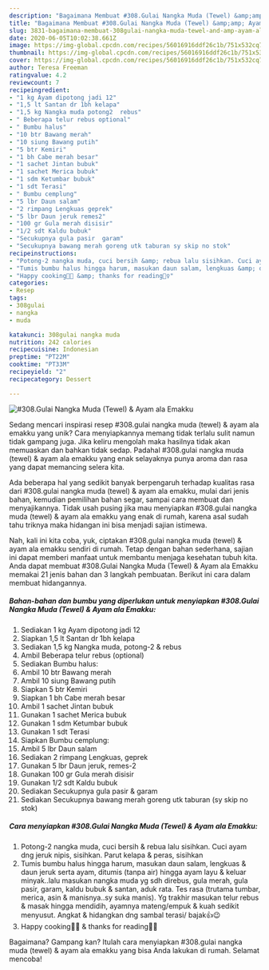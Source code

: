 ```yaml
---
description: "Bagaimana Membuat #308.Gulai Nangka Muda (Tewel) &amp;amp; Ayam ala Emakku yang Lezat"
title: "Bagaimana Membuat #308.Gulai Nangka Muda (Tewel) &amp;amp; Ayam ala Emakku yang Lezat"
slug: 3831-bagaimana-membuat-308gulai-nangka-muda-tewel-and-amp-ayam-ala-emakku-yang-lezat
date: 2020-06-05T10:02:38.661Z
image: https://img-global.cpcdn.com/recipes/56016916ddf26c1b/751x532cq70/308gulai-nangka-muda-tewel-ayam-ala-emakku-foto-resep-utama.jpg
thumbnail: https://img-global.cpcdn.com/recipes/56016916ddf26c1b/751x532cq70/308gulai-nangka-muda-tewel-ayam-ala-emakku-foto-resep-utama.jpg
cover: https://img-global.cpcdn.com/recipes/56016916ddf26c1b/751x532cq70/308gulai-nangka-muda-tewel-ayam-ala-emakku-foto-resep-utama.jpg
author: Teresa Freeman
ratingvalue: 4.2
reviewcount: 7
recipeingredient:
- "1 kg Ayam dipotong jadi 12"
- "1,5 lt Santan dr 1bh kelapa"
- "1,5 kg Nangka muda potong2  rebus"
- " Beberapa telur rebus optional"
- " Bumbu halus"
- "10 btr Bawang merah"
- "10 siung Bawang putih"
- "5 btr Kemiri"
- "1 bh Cabe merah besar"
- "1 sachet Jintan bubuk"
- "1 sachet Merica bubuk"
- "1 sdm Ketumbar bubuk"
- "1 sdt Terasi"
- " Bumbu cemplung"
- "5 lbr Daun salam"
- "2 rimpang Lengkuas geprek"
- "5 lbr Daun jeruk remes2"
- "100 gr Gula merah disisir"
- "1/2 sdt Kaldu bubuk"
- "Secukupnya gula pasir  garam"
- "Secukupnya bawang merah goreng utk taburan sy skip no stok"
recipeinstructions:
- "Potong-2 nangka muda, cuci bersih &amp; rebua lalu sisihkan. Cuci ayam dng jeruk nipis, sisihkan. Parut kelapa &amp; peras, sisihkan"
- "Tumis bumbu halus hingga harum, masukan daun salam, lengkuas &amp; daun jeruk serta ayam, ditumis (tanpa air) hingga ayam layu &amp; keluar minyak..lalu masukan nangka muda yg sdh direbus, gula merah, gula pasir, garam, kaldu bubuk &amp; santan, aduk rata. Tes rasa (trutama tumbar, merica, asin &amp; manisnya..sy suka manis). Yg trakhir masukan telur rebus &amp; masak hingga mendidih, ayamnya mateng/empuk &amp; kuah sedikit menyusut. Angkat &amp; hidangkan dng sambal terasi/ bajak👍😉"
- "Happy cooking👩‍🍳 &amp; thanks for reading🙇‍♀️"
categories:
- Resep
tags:
- 308gulai
- nangka
- muda

katakunci: 308gulai nangka muda 
nutrition: 242 calories
recipecuisine: Indonesian
preptime: "PT22M"
cooktime: "PT33M"
recipeyield: "2"
recipecategory: Dessert

---
```



![#308.Gulai Nangka Muda (Tewel) &amp; Ayam ala Emakku](https://img-global.cpcdn.com/recipes/56016916ddf26c1b/751x532cq70/308gulai-nangka-muda-tewel-ayam-ala-emakku-foto-resep-utama.jpg)

Sedang mencari inspirasi resep #308.gulai nangka muda (tewel) &amp; ayam ala emakku yang unik? Cara menyiapkannya memang tidak terlalu sulit namun tidak gampang juga. Jika keliru mengolah maka hasilnya tidak akan memuaskan dan bahkan tidak sedap. Padahal #308.gulai nangka muda (tewel) &amp; ayam ala emakku yang enak selayaknya punya aroma dan rasa yang dapat memancing selera kita.

Ada beberapa hal yang sedikit banyak berpengaruh terhadap kualitas rasa dari #308.gulai nangka muda (tewel) &amp; ayam ala emakku, mulai dari jenis bahan, kemudian pemilihan bahan segar, sampai cara membuat dan menyajikannya. Tidak usah pusing jika mau menyiapkan #308.gulai nangka muda (tewel) &amp; ayam ala emakku yang enak di rumah, karena asal sudah tahu triknya maka hidangan ini bisa menjadi sajian istimewa.




Nah, kali ini kita coba, yuk, ciptakan #308.gulai nangka muda (tewel) &amp; ayam ala emakku sendiri di rumah. Tetap dengan bahan sederhana, sajian ini dapat memberi manfaat untuk membantu menjaga kesehatan tubuh kita. Anda dapat membuat #308.Gulai Nangka Muda (Tewel) &amp; Ayam ala Emakku memakai 21 jenis bahan dan 3 langkah pembuatan. Berikut ini cara dalam membuat hidangannya.

<!--inarticleads1-->

##### Bahan-bahan dan bumbu yang diperlukan untuk menyiapkan #308.Gulai Nangka Muda (Tewel) &amp; Ayam ala Emakku:

1. Sediakan 1 kg Ayam dipotong jadi 12
1. Siapkan 1,5 lt Santan dr 1bh kelapa
1. Sediakan 1,5 kg Nangka muda, potong-2 &amp; rebus
1. Ambil  Beberapa telur rebus (optional)
1. Sediakan  Bumbu halus:
1. Ambil 10 btr Bawang merah
1. Ambil 10 siung Bawang putih
1. Siapkan 5 btr Kemiri
1. Siapkan 1 bh Cabe merah besar
1. Ambil 1 sachet Jintan bubuk
1. Gunakan 1 sachet Merica bubuk
1. Gunakan 1 sdm Ketumbar bubuk
1. Gunakan 1 sdt Terasi
1. Siapkan  Bumbu cemplung:
1. Ambil 5 lbr Daun salam
1. Sediakan 2 rimpang Lengkuas, geprek
1. Gunakan 5 lbr Daun jeruk, remes-2
1. Gunakan 100 gr Gula merah disisir
1. Gunakan 1/2 sdt Kaldu bubuk
1. Sediakan Secukupnya gula pasir &amp; garam
1. Sediakan Secukupnya bawang merah goreng utk taburan (sy skip no stok)




<!--inarticleads2-->

##### Cara menyiapkan #308.Gulai Nangka Muda (Tewel) &amp; Ayam ala Emakku:

1. Potong-2 nangka muda, cuci bersih &amp; rebua lalu sisihkan. Cuci ayam dng jeruk nipis, sisihkan. Parut kelapa &amp; peras, sisihkan
1. Tumis bumbu halus hingga harum, masukan daun salam, lengkuas &amp; daun jeruk serta ayam, ditumis (tanpa air) hingga ayam layu &amp; keluar minyak..lalu masukan nangka muda yg sdh direbus, gula merah, gula pasir, garam, kaldu bubuk &amp; santan, aduk rata. Tes rasa (trutama tumbar, merica, asin &amp; manisnya..sy suka manis). Yg trakhir masukan telur rebus &amp; masak hingga mendidih, ayamnya mateng/empuk &amp; kuah sedikit menyusut. Angkat &amp; hidangkan dng sambal terasi/ bajak👍😉
1. Happy cooking👩‍🍳 &amp; thanks for reading🙇‍♀️




Bagaimana? Gampang kan? Itulah cara menyiapkan #308.gulai nangka muda (tewel) &amp; ayam ala emakku yang bisa Anda lakukan di rumah. Selamat mencoba!
